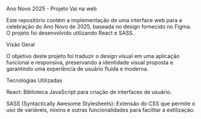Ano Novo 2025 - Projeto Vai na web

Este repositório contém a implementação de uma interface web para a celebração do Ano Novo de 2025, baseada no design fornecido no Figma. O projeto foi desenvolvido utilizando React e SASS.

Visão Geral

O objetivo deste projeto foi traduzir o design visual em uma aplicação funcional e responsiva, preservando a identidade visual proposta e garantindo uma experiência de usuário fluida e moderna.

Tecnologias Utilizadas

React: Biblioteca JavaScript para criação de interfaces de usuário.

SASS (Syntactically Awesome Stylesheets): Extensão do CSS que permite o uso de variáveis, mixins e outras funcionalidades para facilitar a estilização.
